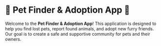 # 🐾 Pet Finder & Adoption App 🐾

Welcome to the **Pet Finder & Adoption App**! This application is designed to help you find lost pets, report found animals, and adopt new furry friends. Our goal is to create a safe and supportive community for pets and their owners.
